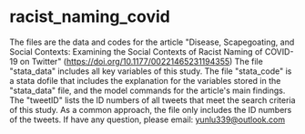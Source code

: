 # racist_naming_covid
The files are the data and codes for the article "Disease, Scapegoating, and Social Contexts: Examining the Social Contexts of Racist Naming of COVID-19 on Twitter" (https://doi.org/10.1177/00221465231194355)
The file "stata_data" includes all key variables of this study. 
The file "stata_code" is a stata dofile that includes the explanation for the variables stored in the "stata_data" file, and the model commands for the article's main findings.
The "tweetID" lists the ID numbers of all tweets that meet the search criteria of this study. As a common approach, the file only includes the ID numbers of the tweets.
If have any question, please email: yunlu339@outlook.com
